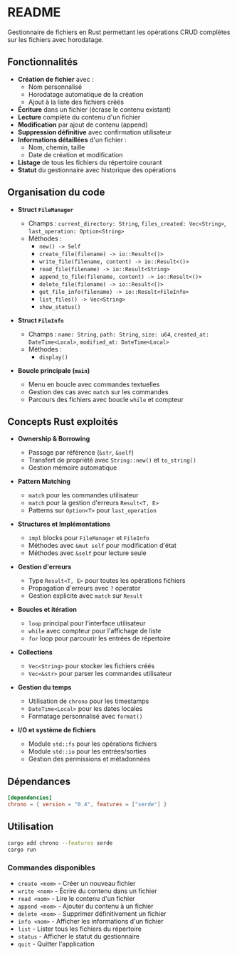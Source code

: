 # README
Gestionnaire de fichiers en Rust permettant les opérations CRUD complètes sur les fichiers avec horodatage.

## Fonctionnalités
* **Création de fichier** avec :
  * Nom personnalisé
  * Horodatage automatique de la création
  * Ajout à la liste des fichiers créés
* **Écriture** dans un fichier (écrase le contenu existant)
* **Lecture** complète du contenu d'un fichier
* **Modification** par ajout de contenu (append)
* **Suppression définitive** avec confirmation utilisateur
* **Informations détaillées** d'un fichier :
  * Nom, chemin, taille
  * Date de création et modification
* **Listage** de tous les fichiers du répertoire courant
* **Statut** du gestionnaire avec historique des opérations

## Organisation du code
* **Struct `FileManager`**
  * Champs : `current_directory: String`, `files_created: Vec<String>`, `last_operation: Option<String>`
  * Méthodes :
    * `new() -> Self`
    * `create_file(filename) -> io::Result<()>`
    * `write_file(filename, content) -> io::Result<()>`
    * `read_file(filename) -> io::Result<String>`
    * `append_to_file(filename, content) -> io::Result<()>`
    * `delete_file(filename) -> io::Result<()>`
    * `get_file_info(filename) -> io::Result<FileInfo>`
    * `list_files() -> Vec<String>`
    * `show_status()`

* **Struct `FileInfo`**
  * Champs : `name: String`, `path: String`, `size: u64`, `created_at: DateTime<Local>`, `modified_at: DateTime<Local>`
  * Méthodes :
    * `display()`

* **Boucle principale (`main`)**
  * Menu en boucle avec commandes textuelles
  * Gestion des cas avec `match` sur les commandes
  * Parcours des fichiers avec boucle `while` et compteur

## Concepts Rust exploités
* **Ownership & Borrowing**
  * Passage par référence (`&str`, `&self`)
  * Transfert de propriété avec `String::new()` et `to_string()`
  * Gestion mémoire automatique

* **Pattern Matching**
  * `match` pour les commandes utilisateur
  * `match` pour la gestion d'erreurs `Result<T, E>`
  * Patterns sur `Option<T>` pour `last_operation`

* **Structures et Implémentations**
  * `impl` blocks pour `FileManager` et `FileInfo`
  * Méthodes avec `&mut self` pour modification d'état
  * Méthodes avec `&self` pour lecture seule

* **Gestion d'erreurs**
  * Type `Result<T, E>` pour toutes les opérations fichiers
  * Propagation d'erreurs avec `?` operator
  * Gestion explicite avec `match` sur `Result`

* **Boucles et itération**
  * `loop` principal pour l'interface utilisateur
  * `while` avec compteur pour l'affichage de liste
  * `for` loop pour parcourir les entrées de répertoire

* **Collections**
  * `Vec<String>` pour stocker les fichiers créés
  * `Vec<&str>` pour parser les commandes utilisateur

* **Gestion du temps**
  * Utilisation de `chrono` pour les timestamps
  * `DateTime<Local>` pour les dates locales
  * Formatage personnalisé avec `format()`

* **I/O et système de fichiers**
  * Module `std::fs` pour les opérations fichiers
  * Module `std::io` pour les entrées/sorties
  * Gestion des permissions et métadonnées

## Dépendances
```toml
[dependencies]
chrono = { version = "0.4", features = ["serde"] }
```

## Utilisation
```bash
cargo add chrono --features serde
cargo run
```

### Commandes disponibles
- `create <nom>` - Créer un nouveau fichier
- `write <nom>` - Écrire du contenu dans un fichier
- `read <nom>` - Lire le contenu d'un fichier
- `append <nom>` - Ajouter du contenu à un fichier
- `delete <nom>` - Supprimer définitivement un fichier
- `info <nom>` - Afficher les informations d'un fichier
- `list` - Lister tous les fichiers du répertoire
- `status` - Afficher le statut du gestionnaire
- `quit` - Quitter l'application